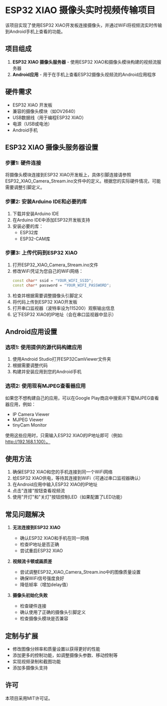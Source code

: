 # ESP32 XIAO 摄像头实时视频传输项目

该项目实现了使用ESP32 XIAO开发板连接摄像头，并通过WiFi将视频流实时传输到Android手机上查看的功能。

## 项目组成

1. **ESP32 XIAO 摄像头服务器** - 使用ESP32 XIAO和摄像头模块构建的视频流服务器
2. **Android应用** - 用于在手机上查看ESP32摄像头视频流的Android应用程序

## 硬件需求

- ESP32 XIAO 开发板
- 兼容的摄像头模块（如OV2640）
- USB数据线（用于编程ESP32 XIAO）
- 电源（USB或电池）
- Android手机

## ESP32 XIAO 摄像头服务器设置

### 步骤1: 硬件连接

将摄像头模块连接到ESP32 XIAO开发板上，具体引脚连接请参照ESP32_XIAO_Camera_Stream.ino文件中的定义。根据您的实际硬件情况，可能需要调整引脚定义。

### 步骤2: 安装Arduino IDE和必要的库

1. 下载并安装Arduino IDE
2. 在Arduino IDE中添加ESP32开发板支持
3. 安装必要的库：
   - ESP32库
   - ESP32-CAM库

### 步骤3: 上传代码到ESP32 XIAO

1. 打开ESP32_XIAO_Camera_Stream.ino文件
2. 修改WiFi凭证为您自己的WiFi网络：
   ```cpp
   const char* ssid = "YOUR_WIFI_SSID";
   const char* password = "YOUR_WIFI_PASSWORD";
   ```
3. 检查并根据需要调整摄像头引脚定义
4. 将代码上传到ESP32 XIAO开发板
5. 打开串口监视器（波特率设为115200）观察输出信息
6. 记下ESP32 XIAO的IP地址（会在串口监视器中显示）

## Android应用设置

### 选项1: 使用提供的源代码构建应用

1. 使用Android Studio打开ESP32CamViewer文件夹
2. 根据需要调整代码
3. 构建并安装应用到您的Android手机

### 选项2: 使用现有MJPEG查看器应用

如果您不想构建自己的应用，可以在Google Play商店中搜索并下载MJPEG查看器应用，例如：
- IP Camera Viewer
- MJPEG Viewer
- tinyCam Monitor

使用这些应用时，只需输入ESP32 XIAO的IP地址即可（例如: http://192.168.1.100）。

## 使用方法

1. 确保ESP32 XIAO和您的手机连接到同一个WiFi网络
2. 给ESP32 XIAO供电，等待其连接到WiFi（可通过串口监视器确认）
3. 在Android应用中输入ESP32 XIAO的IP地址
4. 点击"连接"按钮查看视频流
5. 使用"开灯"和"关灯"按钮控制LED（如果配置了LED功能）

## 常见问题解决

1. **无法连接到ESP32 XIAO**
   - 确认ESP32 XIAO和手机在同一网络
   - 检查IP地址是否正确
   - 尝试重启ESP32 XIAO

2. **视频流卡顿或画质差**
   - 尝试调整ESP32_XIAO_Camera_Stream.ino中的图像质量设置
   - 确保WiFi信号强度良好
   - 降低帧率（增加delay值）

3. **摄像头初始化失败**
   - 检查硬件连接
   - 确认使用了正确的摄像头引脚定义
   - 检查摄像头模块是否兼容

## 定制与扩展

- 修改图像分辨率和质量设置以获得更好的性能
- 添加更多的控制功能，如调整摄像头参数、移动控制等
- 实现视频录制和截图功能
- 添加多摄像头支持

## 许可

本项目采用MIT许可证。 